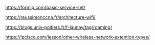 https://formip.com/basic-service-set/


https://reussirsonccna.fr/architecture-wifi/

https://blogs.univ-poitiers.fr/f-launay/tag/roaming/


https://ipcisco.com/lesson/other-wireless-network-extention-types/


